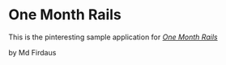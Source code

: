 # One Month Rails

This is the pinteresting sample application for
[*One Month Rails*](http://onemonthrails.com)

by Md Firdaus